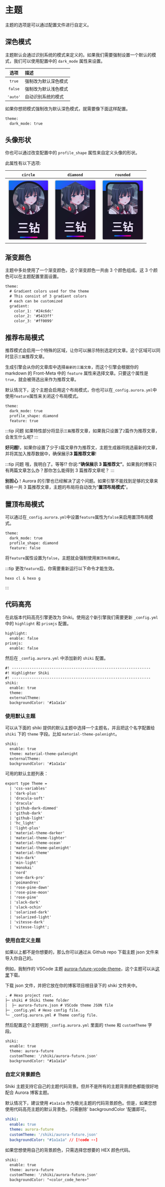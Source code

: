 # 主题

主题的选项是可以通过配置文件进行自定义。

## 深色模式

主题默认会通过识别系统的模式来定义的。如果我们需要强制设置一个默认的模式，我们可以使用配置中的 `dark_mode` 属性来设置。

|   选项   | 描述                 |
| :------: | :------------------- |
|  `true`  | 强制改为默认深色模式 |
| `false`  | 强制改为默认浅色模式 |
| `'auto'` | 自动识别系统的模式   |

如果你想把模式强制改为默认深色模式，就需要像下面这样配置。

```yaml{2}:no-line-numbers
theme:
  dark_mode: true
```

## 头像形状

你也可以通过改变配置中的 `profile_shape` 属性来自定义头像的形状。

此属性有以下选项:

|                                                     `circle`                                                     |                                                    `diamond`                                                    |                                                    `rounded`                                                    |
| :--------------------------------------------------------------------------------------------------------------: | :-------------------------------------------------------------------------------------------------------------: | :-------------------------------------------------------------------------------------------------------------: |
| <img src="https://raw.githubusercontent.com/TriDiamond/image-storage/main/img/20210403203336.png" height="200"/> | <img src="https://raw.githubusercontent.com/TriDiamond/image-storage/main/img/20210403203513.png" height="200"> | <img src="https://raw.githubusercontent.com/TriDiamond/image-storage/main/img/20210403203142.png" height="200"> |

## 渐变颜色

主题中多处使用了一个渐变颜色，这个渐变颜色一共由 3 个颜色组成。这 3 个颜色可以在主题配置里面设置。

```yaml{5-8}:no-line-numbers
theme:
  # Gradient colors used for the theme
  # This consist of 3 gradient colors
  # each can be customized
  gradient:
    color_1: '#24c6dc'
    color_2: '#5433ff'
    color_3: '#ff0099'
```

## 推荐布局模式

推荐模式会启用一个特殊的区域，让你可以展示特别选定的文章。这个区域可以同时显示`三篇`推荐文章。

生成引擎会从你的文章库中选择`最新的三篇文章`，而这个引擎会根据你的 markdown 的 Front-Meta 中的 `feature` 属性来选择文章。只要这个属性是 `true`，就会被筛选出来作为推荐文章。

默认情况下，这个主题会启用这个布局模式，你也可以在`_config.aurora.yml`中使用`feature`属性来关闭这个布局模式。

```yaml:no-line-numbers{4}
theme:
  dark_mode: true
  profile_shape: diamond
  feature: true
```

:::tip 问题
如果特性部分将显示`三篇`推荐文章，如果我只设置了`2`篇作为推荐文章，会发生什么呢?
:::

**好问题!**，如果你设置了少于`3`篇文章作为推荐文，主题生成器将挑选最新的文章，并将其加入推荐数据中，确保展示**3 篇推荐文章**!

:::tip 问题
哦，我明白了。等等!? 你说:**“确保展示 3 篇推荐文”**。如果我的博客只有两篇文章怎么办？那你怎么能得到 3 篇推荐文章呢？
:::

**别担心**！Aurora 的引擎也已经解决了这个问题。如果引擎不能找到足够的文章来填补一共 3 篇推荐文章，主题的布局将自动改为“**置顶布局模式**”。

## 置顶布局模式

可以通过在`_config.aurora.yml`中设置`feature`属性为`false`来启用置顶布局模式。

```yaml:no-line-numbers{4}
theme:
  dark_mode: true
  profile_shape: diamond
  feature: false
```

将`feature`属性设置为`false`，主题就会强制使用`置顶布局模式`。

:::tip
更改`feature`后，你需要重新运行以下命令才能生效。

```shell
hexo cl & hexo g
```

:::

## 代码高亮

在此版本代码高亮引擎更改为 Shiki。使用这个新引擎我们需要更新 `_config.yml` 中的 `highlight` 和 `prismjs` 配置。

```yaml:no-line-numbers{2,4}
highlight:
  enable: false
prismjs:
  enable: false
```

然后在 `_config.aurora.yml` 中添加新的 `shiki` 配置。

```yaml:no-line-numbers
#! ---------------------------------------------------------------
#! Highlighter Shiki
#! ---------------------------------------------------------------
shiki:
  enable: true
  theme:
  externalTheme:
  backgroundColor: '#1a1a1a'
```

### 使用默认主题

可以从下面的 shiki 提供的默认主题中选择一个主题名，并且把这个名字配置给 `shiki` 下的 `theme` 字段。比如 `material-theme-palenight`。

```yaml:no-line-numbers{3}
shiki:
  enable: true
  theme: material-theme-palenight
  externalTheme:
  backgroundColor: '#1a1a1a'
```

可用的默认主题列表：

```typescript:no-line-numbers
export type Theme =
  | 'css-variables'
  | 'dark-plus'
  | 'dracula-soft'
  | 'dracula'
  | 'github-dark-dimmed'
  | 'github-dark'
  | 'github-light'
  | 'hc_light'
  | 'light-plus'
  | 'material-theme-darker'
  | 'material-theme-lighter'
  | 'material-theme-ocean'
  | 'material-theme-palenight'
  | 'material-theme'
  | 'min-dark'
  | 'min-light'
  | 'monokai'
  | 'nord'
  | 'one-dark-pro'
  | 'poimandres'
  | 'rose-pine-dawn'
  | 'rose-pine-moon'
  | 'rose-pine'
  | 'slack-dark'
  | 'slack-ochin'
  | 'solarized-dark'
  | 'solarized-light'
  | 'vitesse-dark'
  | 'vitesse-light';
```

### 使用自定义主题

如果以上都不是你想要的，那么你可以通过从 Github repo 下载主题 json 文件来导入你自己的。

例如，我制作的 VSCode 主题 [aurora-future-vcode-theme](https://github.com/auroral-ui/aurora-future-vscode-theme)，这个主题可以从[这里](https://github.com/auroral-ui/aurora-future-vscode-theme/blob/main/themes/Aurora%20Future-color-theme.json)下载。

下载 json 文件，并把它放在你的博客项目根目录下的 shiki 文件夹中。

```shell:no-line-numbers{2-3}
. # Hexo project root.
├─ shiki # Shiki theme folder
│  ├─ aurora-future.json # VSCode theme JSON file
├─ _config.yml # Hexo config file.
└─ _config.aurora.yml # Theme config file.
```

然后配置这个主题明到 `_config.aurora.yml` 里面的 `theme` 和 `customTheme` 字段。

```yaml:no-line-numbers{3-4}
shiki:
  enable: true
  theme: aurora-future
  customTheme: '/shiki/aurora-future.json'
  backgroundColor: "#1a1a1a"
```

### 自定义背景颜色

Shiki 主题支持它自己的主题代码背景。但并不是所有的主题背景颜色都能很好地配合 Aurora 博客主题。

默认情况下，建议使用 `#1a1a1a` 作为极光主题的代码背景颜色。但是，如果您想使用代码高亮主题的默认背景色。只需删除' backgroundColor '配置即可。

```yaml
shiki:
  enable: true
  theme: aurora-future
  customTheme: '/shiki/aurora-future.json'
  backgroundColor: "#1a1a1a" // [!code --]
```

如果您想使用自己的背景颜色，只需选择您想要的 HEX 颜色代码。

```yaml:no-line-numbers{5}
shiki:
  enable: true
  theme: aurora-future
  customTheme: '/shiki/aurora-future.json'
  backgroundColor: "<color_code_here>"
```
